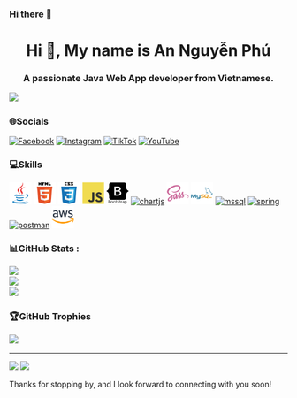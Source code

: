 ### Hi there 👋

<!--
**ngphuan2017/ngphuan2017** is a ✨ _special_ ✨ repository because its `README.md` (this file) appears on your GitHub profile.

Here are some ideas to get you started:

- 🔭 I’m currently working on ...
- 🌱 I’m currently learning ...
- 👯 I’m looking to collaborate on ...
- 🤔 I’m looking for help with ...
- 💬 Ask me about ...
- 📫 How to reach me: ...
- 😄 Pronouns: ...
- ⚡ Fun fact: ...
-->
<h1 align="center">Hi 👋, My name is An Nguyễn Phú</h1>
<h3 align="center">A passionate Java Web App developer from Vietnamese.</h3>

![](https://github.com/ngphuan2017/ngphuan2017/blob/main/images/banner.png)

### 🌐Socials
[![Facebook](https://img.shields.io/badge/Facebook-%231877F2.svg?logo=Facebook&logoColor=white)](https://www.facebook.com/11012001an/) [![Instagram](https://img.shields.io/badge/Instagram-%23E4405F.svg?logo=Instagram&logoColor=white)](https://www.instagram.com/an.np_it/) [![TikTok](https://img.shields.io/badge/TikTok-%23000000.svg?logo=TikTok&logoColor=white)](https://www.tiktok.com/@11012001an) [![YouTube](https://img.shields.io/badge/YouTube-%23FF0000.svg?logo=YouTube&logoColor=white)](https://www.youtube.com/@phuan1101) 

### 💻Skills
<p align="left"><a href="https://www.java.com" target="_blank" rel="noreferrer"><img src="https://raw.githubusercontent.com/devicons/devicon/master/icons/java/java-original.svg" alt="java" width="40"     height="40"/></a> <a href="https://www.w3.org/html/" target="_blank" rel="noreferrer"><img src="https://raw.githubusercontent.com/devicons/devicon/master/icons/html5/html5-original-wordmark.svg" alt="html5" width="40" height="40"/></a> <a href="https://www.w3schools.com/css/" target="_blank" rel="noreferrer"><img src="https://raw.githubusercontent.com/devicons/devicon/master/icons/css3/css3-original-wordmark.svg" alt="css3" width="40" height="40"/></a> <a href="https://developer.mozilla.org/en-US/docs/Web/JavaScript" target="_blank" rel="noreferrer"><img src="https://raw.githubusercontent.com/devicons/devicon/master/icons/javascript/javascript-original.svg" alt="javascript" width="40" height="40"/></a> <a href="https://getbootstrap.com" target="_blank" rel="noreferrer"><img src="https://raw.githubusercontent.com/devicons/devicon/master/icons/bootstrap/bootstrap-plain-wordmark.svg" alt="bootstrap" width="40" height="40"/></a> <a href="https://www.chartjs.org" target="_blank" rel="noreferrer"><img src="https://www.chartjs.org/media/logo-title.svg" alt="chartjs" width="40" height="40"/></a> <a href="https://sass-lang.com" target="_blank" rel="noreferrer"><img src="https://raw.githubusercontent.com/devicons/devicon/master/icons/sass/sass-original.svg" alt="sass" width="40" height="40"/></a> <a href="https://www.mysql.com/" target="_blank" rel="noreferrer"><img src="https://raw.githubusercontent.com/devicons/devicon/master/icons/mysql/mysql-original-wordmark.svg" alt="mysql" width="40" height="40"/></a> </a> <a href="https://www.microsoft.com/en-us/sql-server" target="_blank" rel="noreferrer"><img src="https://www.svgrepo.com/show/303229/microsoft-sql-server-logo.svg" alt="mssql" width="40" height="40"/></a> <a href="https://spring.io/" target="_blank" rel="noreferrer"><img src="https://www.vectorlogo.zone/logos/springio/springio-icon.svg" alt="spring" width="40" height="40"/></a> <a href="https://postman.com" target="_blank" rel="noreferrer"><img src="https://www.vectorlogo.zone/logos/getpostman/getpostman-icon.svg" alt="postman" width="40" height="40"/></a> <a href="https://aws.amazon.com" target="_blank" rel="noreferrer"><img src="https://raw.githubusercontent.com/devicons/devicon/master/icons/amazonwebservices/amazonwebservices-original-wordmark.svg" alt="aws" width="40" height="40"/></a></p>

### 📊GitHub Stats :

![](https://github-readme-stats.vercel.app/api?username=ngphuan2017&theme=radical&hide_border=false&include_all_commits=false&count_private=false)<br/>
![](https://github-readme-streak-stats.herokuapp.com/?user=ngphuan2017&theme=radical&hide_border=false)<br/>
![](https://github-readme-stats.vercel.app/api/top-langs/?username=ngphuan2017&theme=radical&hide_border=false&include_all_commits=false&count_private=false&layout=compact)

### 🏆GitHub Trophies
![](https://github-trophies.vercel.app/?username=ngphuan2017&theme=radical&no-frame=true&no-bg=false&margin-w=4)

---
<a href="https://www.github.com/ngphuan2017" target="_blank" rel="noreferrer"><img
src="https://img.shields.io/github/followers/ngphuan2017?logo=github&style=for-the-badge&color=f97316&labelColor=22272e" /></a>
[![](https://visitcount.itsvg.in/api?id=ngphuan2017&icon=0&color=3)](https://visitcount.itsvg.in)

Thanks for stopping by, and I look forward to connecting with you soon!
